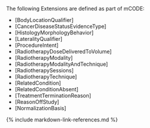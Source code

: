 The following Extensions are defined as part of mCODE:

* [BodyLocationQualifier]
* [CancerDiseaseStatusEvidenceType]
* [HistologyMorphologyBehavior]
* [LateralityQualifier]
* [ProcedureIntent]
* [RadiotherapyDoseDeliveredToVolume]
* [RadiotherapyModality]
* [RadiotherapyModalityAndTechnique]
* [RadiotherapySessions]
* [RadiotherapyTechnique]
* [RelatedCondition]
* [RelatedConditionAbsent]
* [TreatmentTerminationReason]
* [ReasonOffStudy]
* [NormalizationBasis]

{% include markdown-link-references.md %}